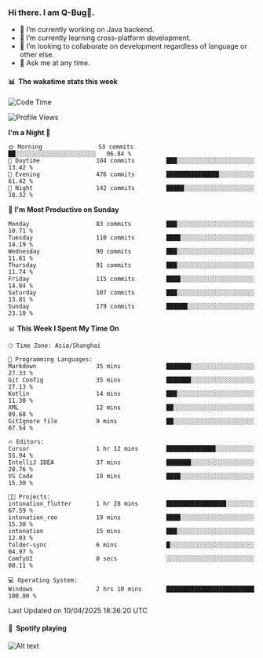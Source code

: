 ### Hi there. I am Q-Bug🐞.

- 🔭 I’m currently working on Java backend.
- 🌱 I’m currently learning cross-platform development.
- 👯 I’m looking to collaborate on development regardless of language or other else.
- 💬 Ask me at any time.

#### 📊 &nbsp;**The wakatime stats this week**  
<!--START_SECTION:waka-->
![Code Time](http://img.shields.io/badge/Code%20Time-306%20hrs%2045%20mins-blue)

![Profile Views](http://img.shields.io/badge/Profile%20Views-0-blue)

**I'm a Night 🦉** 

```text
🌞 Morning                53 commits          ██░░░░░░░░░░░░░░░░░░░░░░░   06.84 % 
🌆 Daytime                104 commits         ███░░░░░░░░░░░░░░░░░░░░░░   13.42 % 
🌃 Evening                476 commits         ███████████████░░░░░░░░░░   61.42 % 
🌙 Night                  142 commits         █████░░░░░░░░░░░░░░░░░░░░   18.32 % 
```
📅 **I'm Most Productive on Sunday** 

```text
Monday                   83 commits          ███░░░░░░░░░░░░░░░░░░░░░░   10.71 % 
Tuesday                  110 commits         ████░░░░░░░░░░░░░░░░░░░░░   14.19 % 
Wednesday                90 commits          ███░░░░░░░░░░░░░░░░░░░░░░   11.61 % 
Thursday                 91 commits          ███░░░░░░░░░░░░░░░░░░░░░░   11.74 % 
Friday                   115 commits         ████░░░░░░░░░░░░░░░░░░░░░   14.84 % 
Saturday                 107 commits         ███░░░░░░░░░░░░░░░░░░░░░░   13.81 % 
Sunday                   179 commits         ██████░░░░░░░░░░░░░░░░░░░   23.10 % 
```


📊 **This Week I Spent My Time On** 

```text
🕑︎ Time Zone: Asia/Shanghai

💬 Programming Languages: 
Markdown                 35 mins             ███████░░░░░░░░░░░░░░░░░░   27.33 % 
Git Config               35 mins             ███████░░░░░░░░░░░░░░░░░░   27.13 % 
Kotlin                   14 mins             ███░░░░░░░░░░░░░░░░░░░░░░   11.30 % 
XML                      12 mins             ██░░░░░░░░░░░░░░░░░░░░░░░   09.68 % 
GitIgnore file           9 mins              ██░░░░░░░░░░░░░░░░░░░░░░░   07.54 % 

🔥 Editors: 
Cursor                   1 hr 12 mins        ██████████████░░░░░░░░░░░   55.94 % 
IntelliJ IDEA            37 mins             ███████░░░░░░░░░░░░░░░░░░   28.76 % 
VS Code                  19 mins             ████░░░░░░░░░░░░░░░░░░░░░   15.30 % 

🐱‍💻 Projects: 
intonation_flutter       1 hr 28 mins        █████████████████░░░░░░░░   67.59 % 
intonation_roo           19 mins             ████░░░░░░░░░░░░░░░░░░░░░   15.30 % 
intonation               15 mins             ███░░░░░░░░░░░░░░░░░░░░░░   12.03 % 
folder-sync              6 mins              █░░░░░░░░░░░░░░░░░░░░░░░░   04.97 % 
ComfyUI                  0 secs              ░░░░░░░░░░░░░░░░░░░░░░░░░   00.11 % 

💻 Operating System: 
Windows                  2 hrs 10 mins       █████████████████████████   100.00 % 
```


 Last Updated on 10/04/2025 18:36:20 UTC
<!--END_SECTION:waka-->

#### 🎵 &nbsp;**Spotify playing**  
![Alt text](https://spotify-recently-played-readme.vercel.app/api?user=e5y1o4x7kdt9kf2blu4wvmb4s&unique={true|1|on|yes})
